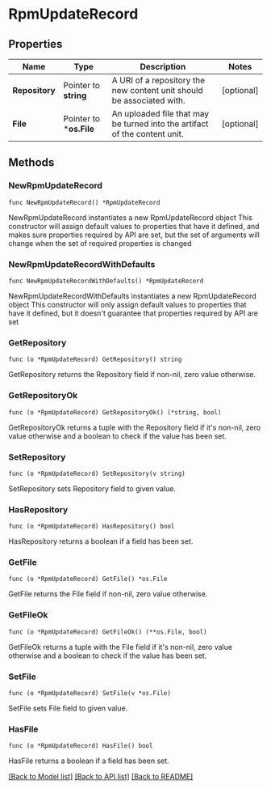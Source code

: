 # RpmUpdateRecord

## Properties

Name | Type | Description | Notes
------------ | ------------- | ------------- | -------------
**Repository** | Pointer to **string** | A URI of a repository the new content unit should be associated with. | [optional] 
**File** | Pointer to ***os.File** | An uploaded file that may be turned into the artifact of the content unit. | [optional] 

## Methods

### NewRpmUpdateRecord

`func NewRpmUpdateRecord() *RpmUpdateRecord`

NewRpmUpdateRecord instantiates a new RpmUpdateRecord object
This constructor will assign default values to properties that have it defined,
and makes sure properties required by API are set, but the set of arguments
will change when the set of required properties is changed

### NewRpmUpdateRecordWithDefaults

`func NewRpmUpdateRecordWithDefaults() *RpmUpdateRecord`

NewRpmUpdateRecordWithDefaults instantiates a new RpmUpdateRecord object
This constructor will only assign default values to properties that have it defined,
but it doesn't guarantee that properties required by API are set

### GetRepository

`func (o *RpmUpdateRecord) GetRepository() string`

GetRepository returns the Repository field if non-nil, zero value otherwise.

### GetRepositoryOk

`func (o *RpmUpdateRecord) GetRepositoryOk() (*string, bool)`

GetRepositoryOk returns a tuple with the Repository field if it's non-nil, zero value otherwise
and a boolean to check if the value has been set.

### SetRepository

`func (o *RpmUpdateRecord) SetRepository(v string)`

SetRepository sets Repository field to given value.

### HasRepository

`func (o *RpmUpdateRecord) HasRepository() bool`

HasRepository returns a boolean if a field has been set.

### GetFile

`func (o *RpmUpdateRecord) GetFile() *os.File`

GetFile returns the File field if non-nil, zero value otherwise.

### GetFileOk

`func (o *RpmUpdateRecord) GetFileOk() (**os.File, bool)`

GetFileOk returns a tuple with the File field if it's non-nil, zero value otherwise
and a boolean to check if the value has been set.

### SetFile

`func (o *RpmUpdateRecord) SetFile(v *os.File)`

SetFile sets File field to given value.

### HasFile

`func (o *RpmUpdateRecord) HasFile() bool`

HasFile returns a boolean if a field has been set.


[[Back to Model list]](../README.md#documentation-for-models) [[Back to API list]](../README.md#documentation-for-api-endpoints) [[Back to README]](../README.md)



